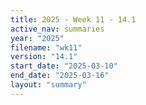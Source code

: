 ```yaml
---
title: 2025 - Week 11 - 14.1
active_nav: summaries
year: "2025"
filename: "wk11"
version: "14.1"
start_date: "2025-03-10"
end_date: "2025-03-16"
layout: "summary"
---
```

